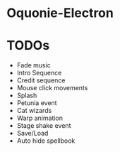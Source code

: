 # Oquonie-Electron

# TODOs

- Fade music
- Intro Sequence
- Credit sequence
- Mouse click movements
- Splash
- Petunia event
- Cat wizards
- Warp animation
- Stage shake event
- Save/Load
- Auto hide spellbook
